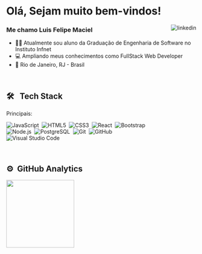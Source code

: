 <h1 align="left">Olá, Sejam muito bem-vindos!</h1>
<a href="https://www.linkedin.com/in/luis-felipe-maciel/" target="_blank">
  <img align="right" src="https://img.shields.io/badge/linkedin-%230077B5.svg?&style=for-the-badge&logo=linkedin&logoColor=white" alt="linkedin"/>  
</a>

<h3>Me chamo Luis Felipe Maciel</h3>

- 👨‍💻 Atualmente sou aluno da Graduação de Engenharia de Software no Instituto Infnet
- 💻 Ampliando meus conhecimentos como FullStack Web Developer
- 📍 Rio de Janeiro, RJ - Brasil

<br>

## 🛠 &nbsp; Tech Stack
<p>Principais: </p>

![JavaScript](https://img.shields.io/badge/JavaScript-F7DF1E?style=for-the-badge&logo=javascript&logoColor=black)&nbsp;
![HTML5](https://img.shields.io/badge/HTML5-E34F26?style=for-the-badge&logo=html5&logoColor=white)&nbsp;
![CSS3](https://img.shields.io/badge/CSS3-1572B6?style=for-the-badge&logo=css3&logoColor=white)&nbsp;
![React](https://img.shields.io/badge/React-20232A?style=for-the-badge&logo=react&logoColor=61DAFB)&nbsp;
![Bootstrap](https://img.shields.io/badge/Bootstrap-563D7C?style=for-the-badge&logo=bootstrap&logoColor=white)&nbsp;
<br>
![Node.js](https://img.shields.io/badge/Node.js-43853D?style=for-the-badge&logo=node.js&logoColor=white)&nbsp;
![PostgreSQL](https://img.shields.io/badge/PostgreSQL-316192?style=for-the-badge&logo=postgresql&logoColor=white)&nbsp;
![Git](https://img.shields.io/badge/GIT-E44C30?style=for-the-badge&logo=git&logoColor=white)&nbsp;
![GitHub](https://img.shields.io/badge/GitHub-100000?style=for-the-badge&logo=github&logoColor=white)&nbsp;
<br>
![Visual Studio Code]( 	https://img.shields.io/badge/Visual_Studio_Code-0078D4?style=for-the-badge&logo=visual%20studio%20code&logoColor=white)&nbsp;

<br>

## ⚙️ &nbsp;GitHub Analytics

<div>
  <a href="https://github.com/luisfmaciel">
  <img height="180em" src="https://github-readme-stats.vercel.app/api/top-langs/?username=luisfmaciel&layout=compact&langs_count=7&theme=city_lights"/>
<!--   <img height="180em" src="https://github-readme-stats.vercel.app/api?username=luisfmaciel&show_icons=true&theme=city_lights"/> -->
</div>
